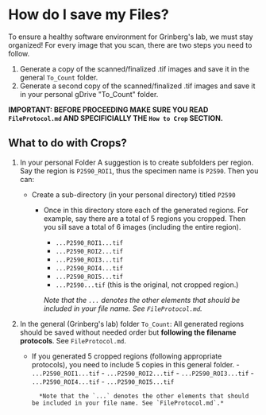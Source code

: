 # How do I save my Files?

To ensure a healthy software environment for Grinberg's lab, we must stay organized!
For every image that you scan, there are two steps you need to follow. 

1. Generate a copy of the scanned/finalized .tif images and save it in the general `To_Count` folder.
2. Generate a second copy of the scanned/finalized .tif images and save it in your personal gDrive "To_Count" folder.

**IMPORTANT: BEFORE PROCEEDING MAKE SURE YOU READ `FileProtocol.md` AND SPECIFICIALLY THE `How to Crop` SECTION.**

## What to do with Crops?

1. In your personal Folder
	A suggestion is to create subfolders per region. Say the region is `P2590_ROI1`, thus the specimen name is `P2590`. Then you can:
	- Create a sub-directory (in your personal directory) titled `P2590`
		- Once in this directory store each of the generated regions. For example, say there are a total of 5 regions you cropped. Then you sill save a total of 6 images (including the entire region).
			- `...P2590_ROI1...tif` 
			- `...P2590_ROI2...tif`
			- `...P2590_ROI3...tif`
			- `...P2590_ROI4...tif`
			- `...P2590_ROI5...tif`
			- `...P2590...tif` (this is the original, not cropped region.)

			*Note that the `...` denotes the other elements that should be included in your file name. See `FileProtocol.md`.*

2. In the general (Grinberg's lab) folder `To_Count`:
	All generated regions should be saved without needed order but **following the filename protocols**. See `FileProtocol.md`.
	- If you generated 5 cropped regions (following appropriate protocols), you need to include 5 copies in this general folder.
			- `...P2590_ROI1...tif` 
			- `...P2590_ROI2...tif`
			- `...P2590_ROI3...tif`
			- `...P2590_ROI4...tif`
			- `...P2590_ROI5...tif`

			*Note that the `...` denotes the other elements that should be included in your file name. See `FileProtocol.md`.*